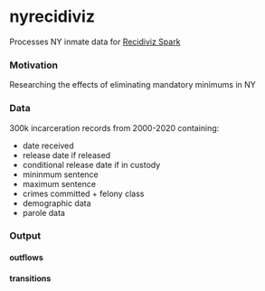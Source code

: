 # nyrecidiviz

Processes NY inmate data for [Recidiviz Spark](https://medium.com/recidiviz/announcing-spark-42618882e54d)

### Motivation
Researching the effects of eliminating mandatory minimums in NY

### Data
300k incarceration records from 2000-2020 containing:
* date received
* release date if released
* conditional release date if in custody
* mininmum sentence
* maximum sentence
* crimes committed + felony class
* demographic data
* parole data

### Output
#### outflows

#### transitions
